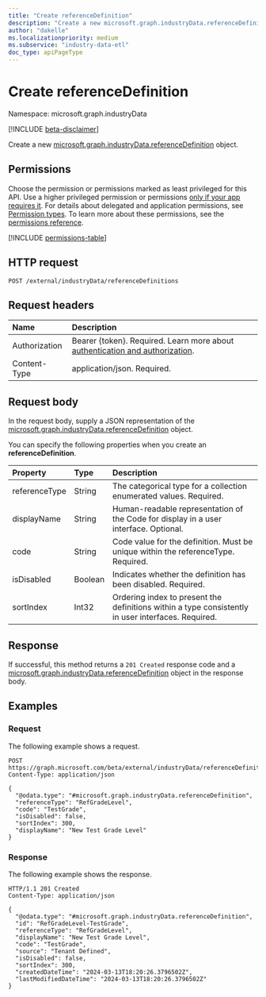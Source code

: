 ```yaml
---
title: "Create referenceDefinition"
description: "Create a new microsoft.graph.industryData.referenceDefinition object."
author: "dakelle"
ms.localizationpriority: medium
ms.subservice: "industry-data-etl"
doc_type: apiPageType
---
```


# Create referenceDefinition

Namespace: microsoft.graph.industryData

[!INCLUDE [beta-disclaimer](../../includes/beta-disclaimer.md)]

Create a new [microsoft.graph.industryData.referenceDefinition](../resources/industrydata-referencedefinition.md) object.

## Permissions

Choose the permission or permissions marked as least privileged for this API. Use a higher privileged permission or permissions [only if your app requires it](/graph/permissions-overview#best-practices-for-using-microsoft-graph-permissions). For details about delegated and application permissions, see [Permission types](/graph/permissions-overview#permission-types). To learn more about these permissions, see the [permissions reference](/graph/permissions-reference).

<!-- {
  "blockType": "permissions",
  "name": "industrydata-referencedefinition-post-permissions"
}
-->
[!INCLUDE [permissions-table](../includes/permissions/industrydata-referencedefinition-post-permissions.md)]

## HTTP request

<!-- {
  "blockType": "ignored"
}
-->
``` http
POST /external/industryData/referenceDefinitions
```

## Request headers

|Name|Description|
|:---|:---|
|Authorization|Bearer {token}. Required. Learn more about [authentication and authorization](/graph/auth/auth-concepts).|
|Content-Type|application/json. Required.|

## Request body

In the request body, supply a JSON representation of the [microsoft.graph.industryData.referenceDefinition](../resources/industrydata-referenceDefinition.md) object.

You can specify the following properties when you create an **referenceDefinition**.

|Property|Type|Description|
|:---|:---|:---|
| referenceType | String  |The categorical type for a collection enumerated values. Required.                                 |
| displayName   | String  |Human-readable representation of the Code for display in a user interface. Optional.               |
| code          | String  |Code value for the definition. Must be unique within the referenceType. Required.                  |
| isDisabled    | Boolean |Indicates whether the definition has been disabled. Required.                                      |
| sortIndex     | Int32   |Ordering index to present the definitions within a type consistently in user interfaces. Required. |

## Response

If successful, this method returns a `201 Created` response code and a [microsoft.graph.industryData.referenceDefinition](../resources/industrydata-referenceDefinition.md) object in the response body.

## Examples

### Request

The following example shows a request.
<!-- {
  "blockType": "request",
  "name": "create_referencedefinition"
}
-->
``` http
POST https://graph.microsoft.com/beta/external/industryData/referenceDefinitions
Content-Type: application/json

{
  "@odata.type": "#microsoft.graph.industryData.referenceDefinition",
  "referenceType": "RefGradeLevel",
  "code": "TestGrade",
  "isDisabled": false,
  "sortIndex": 300,
  "displayName": "New Test Grade Level"
}
```


### Response

The following example shows the response.
<!-- {
  "blockType": "response",
  "truncated": true,
  "@odata.type": "microsoft.graph.industryData.referenceDefinition"
}
-->

```http
HTTP/1.1 201 Created
Content-Type: application/json

{
  "@odata.type": "#microsoft.graph.industryData.referenceDefinition",
  "id": "RefGradeLevel-TestGrade",
  "referenceType": "RefGradeLevel",
  "displayName": "New Test Grade Level",
  "code": "TestGrade",
  "source": "Tenant Defined",
  "isDisabled": false,
  "sortIndex": 300,
  "createdDateTime": "2024-03-13T18:20:26.3796502Z",
  "lastModifiedDateTime": "2024-03-13T18:20:26.3796502Z"
}
```

